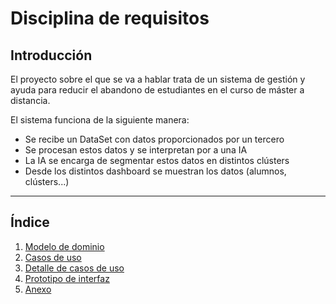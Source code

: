 # Disciplina de requisitos

## Introducción

El proyecto sobre el que se va a hablar trata de un sistema de gestión y ayuda para reducir el abandono de estudiantes en el curso de máster a distancia.

El sistema funciona de la siguiente manera:
    <ul>
        <li> Se recibe un DataSet con datos proporcionados por un tercero
        <li> Se procesan estos datos y se interpretan por a una IA
        <li> La IA se encarga de segmentar estos datos en distintos clústers
        <li> Desde los distintos dashboard se muestran los datos (alumnos, clústers...)
    </ul>

<hr>

## Índice

1. [Modelo de dominio](ModeloDominio/readme.md)
2. [Casos de uso](CasosDeUso/readme.md)
3. [Detalle de casos de uso](DetalleCasosDeUso/readme.md)
4. [Prototipo de interfaz](PrototipoInterfaz/readme.md)
5. [Anexo](Anexos/SetDeDatos.csv)